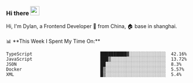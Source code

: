 ### Hi there <img src="https://media.giphy.com/media/hvRJCLFzcasrR4ia7z/giphy.gif" width="25px">

<!-- ![visitors](https://visitor-badge.glitch.me/badge?page_id=dislfyer.dislfyer) --!>

Hi, I'm Dylan, a Frontend Developer 🚀 from China, 🏠 base in shanghai.
<br/>
<br/>

📊 **This Week I Spent My Time On:**


<!--START_SECTION:waka-->

```text
TypeScript                          ██████████▓░░░░░░░░░░░░░░  42.16%
JavaScript                          ███▒░░░░░░░░░░░░░░░░░░░░░  13.72%
JSON                                ██░░░░░░░░░░░░░░░░░░░░░░░  8.3%
Docker                              █▒░░░░░░░░░░░░░░░░░░░░░░░  5.57%
XML                                 █▒░░░░░░░░░░░░░░░░░░░░░░░  5.4%
```

<!--END_SECTION:waka-->

<!--
**About Me:**
 -->
